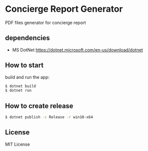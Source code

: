 Concierge Report Generator
====
PDF files generator for concierge report

## dependencies

* MS DotNet https://dotnet.microsoft.com/en-us/download/dotnet

## How to start

build and run the app:
```bash
$ dotnet build
$ dotnet run
```

## How to create release

```bash
$ dotnet publish -c Release -r win10-x64
```

## License

MIT License